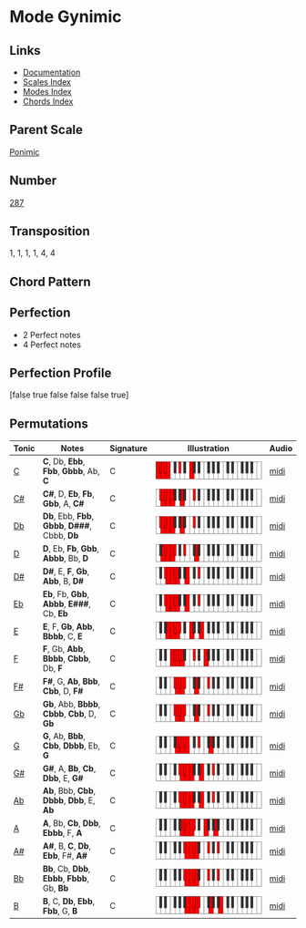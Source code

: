 # Mode Gynimic

## Links

- [Documentation](README.md)
- [Scales Index](Scales.md)
- [Modes Index](Modes.md)
- [Chords Index](Chords.md)

## Parent Scale

[Ponimic](ScalePonimic.md)

## Number

[287](https://ianring.com/musictheory/scales/287)

## Transposition

1, 1, 1, 1, 4, 4

## Chord Pattern



## Perfection

- 2 Perfect notes
- 4 Perfect notes

## Perfection Profile

[false true false false false true]

## Permutations

| Tonic | Notes | Signature | Illustration | Audio |
|-------|-------|-----------|--------------|-------|
| [C](ModeCNaturalGynimic.md) | **C**, Db, **Ebb**, **Fbb**, **Gbbb**, Ab, **C** | C | ![CNaturalGynimic](ModeCNaturalGynimic.png) | [midi](https://github.com/edipermadi/music/blob/main/docs/ModeCNaturalGynimic.mid?raw=true) |
| [C#](ModeCSharpGynimic.md) | **C#**, D, **Eb**, **Fb**, **Gbb**, A, **C#** | C | ![CSharpGynimic](ModeCSharpGynimic.png) | [midi](https://github.com/edipermadi/music/blob/main/docs/ModeCSharpGynimic.mid?raw=true) |
| [Db](ModeDFlatGynimic.md) | **Db**, Ebb, **Fbb**, **Gbbb**, **D###**, Cbbb, **Db** | C | ![DFlatGynimic](ModeDFlatGynimic.png) | [midi](https://github.com/edipermadi/music/blob/main/docs/ModeDFlatGynimic.mid?raw=true) |
| [D](ModeDNaturalGynimic.md) | **D**, Eb, **Fb**, **Gbb**, **Abbb**, Bb, **D** | C | ![DNaturalGynimic](ModeDNaturalGynimic.png) | [midi](https://github.com/edipermadi/music/blob/main/docs/ModeDNaturalGynimic.mid?raw=true) |
| [D#](ModeDSharpGynimic.md) | **D#**, E, **F**, **Gb**, **Abb**, B, **D#** | C | ![DSharpGynimic](ModeDSharpGynimic.png) | [midi](https://github.com/edipermadi/music/blob/main/docs/ModeDSharpGynimic.mid?raw=true) |
| [Eb](ModeEFlatGynimic.md) | **Eb**, Fb, **Gbb**, **Abbb**, **E###**, Cb, **Eb** | C | ![EFlatGynimic](ModeEFlatGynimic.png) | [midi](https://github.com/edipermadi/music/blob/main/docs/ModeEFlatGynimic.mid?raw=true) |
| [E](ModeENaturalGynimic.md) | **E**, F, **Gb**, **Abb**, **Bbbb**, C, **E** | C | ![ENaturalGynimic](ModeENaturalGynimic.png) | [midi](https://github.com/edipermadi/music/blob/main/docs/ModeENaturalGynimic.mid?raw=true) |
| [F](ModeFNaturalGynimic.md) | **F**, Gb, **Abb**, **Bbbb**, **Cbbb**, Db, **F** | C | ![FNaturalGynimic](ModeFNaturalGynimic.png) | [midi](https://github.com/edipermadi/music/blob/main/docs/ModeFNaturalGynimic.mid?raw=true) |
| [F#](ModeFSharpGynimic.md) | **F#**, G, **Ab**, **Bbb**, **Cbb**, D, **F#** | C | ![FSharpGynimic](ModeFSharpGynimic.png) | [midi](https://github.com/edipermadi/music/blob/main/docs/ModeFSharpGynimic.mid?raw=true) |
| [Gb](ModeGFlatGynimic.md) | **Gb**, Abb, **Bbbb**, **Cbbb**, **Cbb**, D, **Gb** | C | ![GFlatGynimic](ModeGFlatGynimic.png) | [midi](https://github.com/edipermadi/music/blob/main/docs/ModeGFlatGynimic.mid?raw=true) |
| [G](ModeGNaturalGynimic.md) | **G**, Ab, **Bbb**, **Cbb**, **Dbbb**, Eb, **G** | C | ![GNaturalGynimic](ModeGNaturalGynimic.png) | [midi](https://github.com/edipermadi/music/blob/main/docs/ModeGNaturalGynimic.mid?raw=true) |
| [G#](ModeGSharpGynimic.md) | **G#**, A, **Bb**, **Cb**, **Dbb**, E, **G#** | C | ![GSharpGynimic](ModeGSharpGynimic.png) | [midi](https://github.com/edipermadi/music/blob/main/docs/ModeGSharpGynimic.mid?raw=true) |
| [Ab](ModeAFlatGynimic.md) | **Ab**, Bbb, **Cbb**, **Dbbb**, **Dbb**, E, **Ab** | C | ![AFlatGynimic](ModeAFlatGynimic.png) | [midi](https://github.com/edipermadi/music/blob/main/docs/ModeAFlatGynimic.mid?raw=true) |
| [A](ModeANaturalGynimic.md) | **A**, Bb, **Cb**, **Dbb**, **Ebbb**, F, **A** | C | ![ANaturalGynimic](ModeANaturalGynimic.png) | [midi](https://github.com/edipermadi/music/blob/main/docs/ModeANaturalGynimic.mid?raw=true) |
| [A#](ModeASharpGynimic.md) | **A#**, B, **C**, **Db**, **Ebb**, F#, **A#** | C | ![ASharpGynimic](ModeASharpGynimic.png) | [midi](https://github.com/edipermadi/music/blob/main/docs/ModeASharpGynimic.mid?raw=true) |
| [Bb](ModeBFlatGynimic.md) | **Bb**, Cb, **Dbb**, **Ebbb**, **Fbbb**, Gb, **Bb** | C | ![BFlatGynimic](ModeBFlatGynimic.png) | [midi](https://github.com/edipermadi/music/blob/main/docs/ModeBFlatGynimic.mid?raw=true) |
| [B](ModeBNaturalGynimic.md) | **B**, C, **Db**, **Ebb**, **Fbb**, G, **B** | C | ![BNaturalGynimic](ModeBNaturalGynimic.png) | [midi](https://github.com/edipermadi/music/blob/main/docs/ModeBNaturalGynimic.mid?raw=true) |
